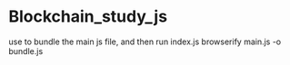 # Blockchain_study_js

use to bundle the main js file, and then run index.js
browserify main.js -o bundle.js
